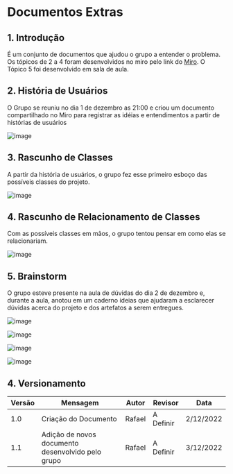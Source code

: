 # Documentos Extras

## 1. Introdução
É um conjunto de documentos que ajudou o grupo a entender o problema. Os tópicos de 2 a 4 foram desenvolvidos no miro pelo link do [Miro](https://miro.com/app/board/uXjVP92iLBQ=/?share_link_id=132277493571). O Tópico 5 foi desenvolvido em sala de aula.

## 2. História de Usuários
O Grupo se reuniu no dia 1 de dezembro as 21:00 e criou um documento compartilhado no Miro para registrar as idéias e entendimentos a partir de histórias de usuários

![image](../assets/Extra_Modelagem/QuadroCenarios.jpg)

## 3. Rascunho de Classes
A partir da história de usuários, o grupo fez esse primeiro esboço das possíveis classes do projeto.

![image](../assets/Extra_Modelagem/RascunhoClasses.jpg)

## 4. Rascunho de Relacionamento de Classes
Com as possíveis classes em mãos, o grupo tentou pensar em como elas se relacionariam.

![image](../assets/Extra_Modelagem/RascunhoRelacionamento.jpg)

## 5. Brainstorm
O grupo esteve presente na aula de dúvidas do dia 2 de dezembro e, durante a aula, anotou em um caderno ideias que ajudaram a esclarecer dúvidas acerca do projeto e dos artefatos a serem entregues.

![image](../assets/Extra_Modelagem/caderno1.jpg)

![image](../assets/Extra_Modelagem/caderno2.jpg)

![image](../assets/Extra_Modelagem/caderno3.jpg)

![image](../assets/Extra_Modelagem/caderno4.jpg)

## 4. Versionamento

| Versão | Mensagem                   | Autor        | Revisor       | Data       |
|--------|----------------------------|--------------|---------------|------------|
| 1.0    | Criação do Documento      | Rafael | A Definir | 2/12/2022 |
| 1.1    | Adição de novos documento desenvolvido pelo grupo | Rafael | A Definir | 3/12/2022